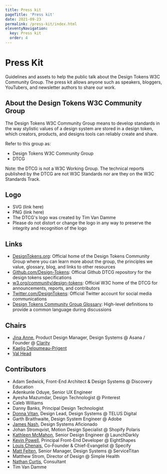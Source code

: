 ```yaml
---
title: Press kit
pageTitle: 'Press kit'
date: 2021-09-23
permalink: /press-kit/index.html
eleventyNavigation:
  key: Press kit
  order: 4
---
```


# Press Kit
Guidelines and assets to help the public talk about the Design Tokens W3C Community Group. The press kit allows anyone such as speakers, bloggers, YouTubers, and newsletter authors to share our work.


## About the Design Tokens W3C Community Group
The Design Tokens W3C Community Group means to develop standards in the way stylistic values of a design system are stored in a design token, which creators, products, and designs tools can reliably create and share.


Refer to this group as:
- Design Tokens W3C Community Group
- DTCG

Note: the DTCG is not a W3C Working Group. The technical reports published by the DTCG are not W3C Standards nor are they on the W3C Standards Track.


## Logo
- SVG (link here)
- PNG (link here)
- The DTCG's logo was created by Tim Van Damme
- Please do not distort or change the logo in any way to preserve the integrity and recognition of the logo


## Links
- [DesignTokens.org](http://DesignTokens.org): Official home of the Design Tokens Community Group where you can learn more about the group, the principles we value, glossary, blog, and links to other resources
- [Github.com/Design-Tokens](https://github.com/design-tokens/community-group): Official Github DTCG repository for the design tokens specifications
- [w3.org/community/design-tokens](http://w3.org/community/design-tokens): Official W3C home of the DTCG for announcements, reports, and contributors
- [Twitter.com/DesignTokens](http://Twitter.com/DesignTokens): Official Twitter account for social media communications
- [Design Tokens Community Group Glossary](https://www.designtokens.org/glossary/): High-level definitions to provide a common language during discussions


## Chairs
- [Jina Anne](https://twitter.com/jina), Product Design Manager, Design Systems @ Asana / Founder @ [Clarity](https://www.clarityconf.com/)
- [Kaelig Deloumeau-Prigent](https://twitter.com/kaelig)
- [Val Head](https://twitter.com/vlh)


## Contributors
- Adam Sedwick, Front-End Architect & Design Systems @ Discovery Education
- Adenkunle Oduye, Senior UX Engineer
- Ayesha Mazumdar, Design Technologist @ Pinterest 
- Caleb Williams
- Danny Banks, Principal Design Technologist
- [Donna Vitan](https://twitter.com/donnavitan), Design Lead, Design Systems @ TELUS Digital
- Garth Braithwaite, Design System Engineer @ Adobe
- [James Nash](https://cirrus.twiddles.com/), Design Systems Aficionado
- Johan Stromqvist, Motion Design Specialist @ Shopify Polaris
- [Kathleen McMahon](https://twitter.com/resource11), Senior Design Engineer @ LaunchDarkly 
- [Kevin Powell](https://twitter.com/kevinmpowell), Principal Front-End Developer @ EightShapes
- [Louis Chenais](https://twitter.com/chuckn0risk), Co-Founder & Chief-Evangelist @ Specify
- [Matt Felten](https://twitter.com/mattfelten), Senior Manager, Design Systems @ ServiceTitan
- Matthew Strom, Director of Design @ Simple Health
- [Nathan Curtis](https://eightshapes.com/nathan-curtis/), Consultant
- Tim Van Damme
